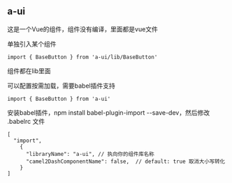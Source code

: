 ## a-ui

这是一个Vue的组件，组件没有编译，里面都是vue文件

单独引入某个组件
```
import { BaseButton } from 'a-ui/lib/BaseButton'
```

组件都在lib里面

可以配置按需加载，需要babel插件支持
```
import { BaseButton } from 'a-ui'
```
安装babel插件，npm install babel-plugin-import --save-dev，然后修改 .babelrc 文件
```
[
  "import",
    {
      "libraryName": "a-ui", // 执向你的组件库名称
      "camel2DashComponentName": false,  // default: true 取消大小写转化
    }
]
```